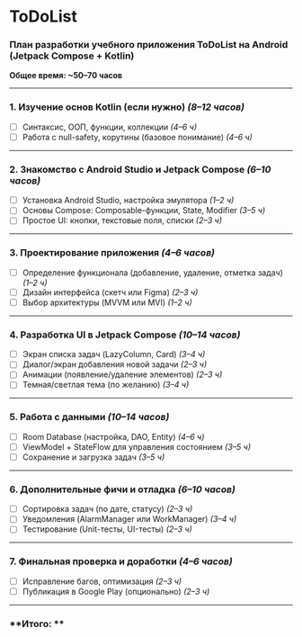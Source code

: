 # ToDoList
### **План разработки учебного приложения ToDoList на Android (Jetpack Compose + Kotlin)**  

**Общее время: ~50–70 часов**  

---

### **1. Изучение основ Kotlin (если нужно)** *(8–12 часов)*  
- [ ] Синтаксис, ООП, функции, коллекции *(4–6 ч)*  
- [ ] Работа с null-safety, корутины (базовое понимание) *(4–6 ч)*  

---

### **2. Знакомство с Android Studio и Jetpack Compose** *(6–10 часов)*  
- [ ] Установка Android Studio, настройка эмулятора *(1–2 ч)*  
- [ ] Основы Compose: Composable-функции, State, Modifier *(3–5 ч)*  
- [ ] Простое UI: кнопки, текстовые поля, списки *(2–3 ч)*  

---

### **3. Проектирование приложения** *(4–6 часов)*  
- [ ] Определение функционала (добавление, удаление, отметка задач) *(1–2 ч)*  
- [ ] Дизайн интерфейса (скетч или Figma) *(2–3 ч)*  
- [ ] Выбор архитектуры (MVVM или MVI) *(1–2 ч)*  

---

### **4. Разработка UI в Jetpack Compose** *(10–14 часов)*  
- [ ] Экран списка задач (LazyColumn, Card) *(3–4 ч)*  
- [ ] Диалог/экран добавления новой задачи *(2–3 ч)*  
- [ ] Анимации (появление/удаление элементов) *(2–3 ч)*  
- [ ] Темная/светлая тема (по желанию) *(3–4 ч)*  

---

### **5. Работа с данными** *(10–14 часов)*  
- [ ] Room Database (настройка, DAO, Entity) *(4–6 ч)*  
- [ ] ViewModel + StateFlow для управления состоянием *(3–5 ч)*  
- [ ] Сохранение и загрузка задач *(3–5 ч)*  

---

### **6. Дополнительные фичи и отладка** *(6–10 часов)*  
- [ ] Сортировка задач (по дате, статусу) *(2–3 ч)*  
- [ ] Уведомления (AlarmManager или WorkManager) *(3–4 ч)*  
- [ ] Тестирование (Unit-тесты, UI-тесты) *(2–3 ч)*  

---

### **7. Финальная проверка и доработки** *(4–6 часов)*  
- [ ] Исправление багов, оптимизация *(2–3 ч)*  
- [ ] Публикация в Google Play (опционально) *(2–3 ч)*  

---

### **Итого: **  
